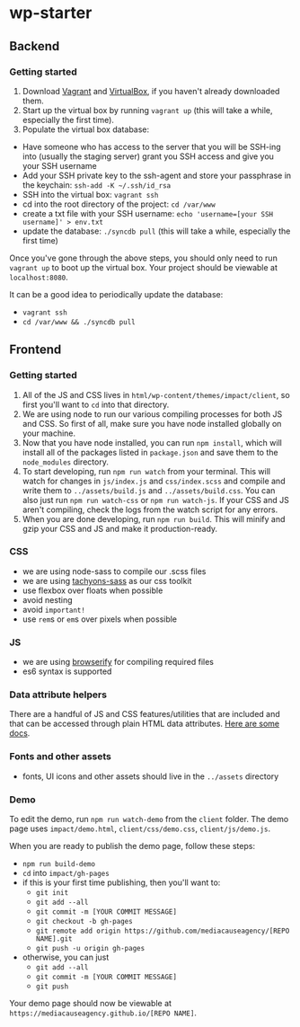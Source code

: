 # wp-starter

## Backend

### Getting started

1. Download [Vagrant](https://www.vagrantup.com/docs/installation/) and [VirtualBox](https://www.vagrantup.com/docs/installation/), if you haven't already downloaded them.
2. Start up the virtual box by running `vagrant up` (this will take a while, especially the first time).
3. Populate the virtual box database:
  - Have someone who has access to the server that you will be SSH-ing into (usually the staging server) grant you SSH access and give you your SSH username
  - Add your SSH private key to the ssh-agent and store your passphrase in the keychain: `ssh-add -K ~/.ssh/id_rsa`
  - SSH into the virtual box: `vagrant ssh`
  - cd into the root directory of the project: `cd /var/www`
  - create a txt file with your SSH username: `echo 'username=[your SSH username]' > env.txt`
  - update the database: `./syncdb pull` (this will take a while, especially the first time)

Once you've gone through the above steps, you should only need to run `vagrant up` to boot up the virtual box. Your project should be viewable at `localhost:8080`.

It can be a good idea to periodically update the database: 
- `vagrant ssh`
- `cd /var/www && ./syncdb pull`

## Frontend

### Getting started

1. All of the JS and CSS lives in `html/wp-content/themes/impact/client`, so first you'll want to `cd` into that directory.
2. We are using node to run our various compiling processes for both JS and CSS. So first of all, make sure you have node installed globally on your machine.
3. Now that you have node installed, you can run `npm install`, which will install all of the packages listed in `package.json` and save them to the `node_modules` directory.
4. To start developing, run `npm run watch` from your terminal. This will watch for changes in `js/index.js` and `css/index.scss` and compile and write them to `../assets/build.js` and `../assets/build.css`. You can also just run `npm run watch-css` or `npm run watch-js`. If your CSS and JS aren't compiling, check the logs from the watch script for any errors.
5. When you are done developing, run `npm run build`. This will minify and gzip your CSS and JS and make it production-ready.

### CSS
- we are using node-sass to compile our .scss files
- we are using [tachyons-sass](http://tachyons.io/) as our css toolkit 
- use flexbox over floats when possible
- avoid nesting
- avoid `important!`
- use `rem`s or `em`s over pixels when possible

### JS
- we are using [browserify](https://github.com/browserify/browserify#usage) for compiling required files
- es6 syntax is supported

### Data attribute helpers
There are a handful of JS and CSS features/utilities that are included and that can be accessed through plain HTML data attributes. [Here are some docs](/data-attribute-helpers.md).

### Fonts and other assets
- fonts, UI icons and other assets should live in the `../assets` directory

### Demo
To edit the demo, run `npm run watch-demo` from the `client` folder.
The demo page uses `impact/demo.html`, `client/css/demo.css`, `client/js/demo.js`.

When you are ready to publish the demo page, follow these steps:
- `npm run build-demo`
- `cd` into `impact/gh-pages`
- if this is your first time publishing, then you'll want to:
  - `git init`
  - `git add --all`
  - `git commit -m [YOUR COMMIT MESSAGE]`
  - `git checkout -b gh-pages`
  - `git remote add origin https://github.com/mediacauseagency/[REPO NAME].git`
  - `git push -u origin gh-pages`
- otherwise, you can just
  - `git add --all`
  - `git commit -m [YOUR COMMIT MESSAGE]`
  - `git push`

Your demo page should now be viewable at `https://mediacauseagency.github.io/[REPO NAME]`.
